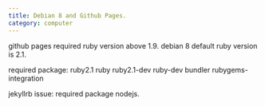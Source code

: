 ```yaml
---
title: Debian 8 and Github Pages.
category: computer
---
```


github pages required ruby version above 1.9. debian 8 default ruby version is 2.1.

required package: ruby2.1 ruby ruby2.1-dev ruby-dev bundler rubygems-integration

jekyllrb issue: required package nodejs.
